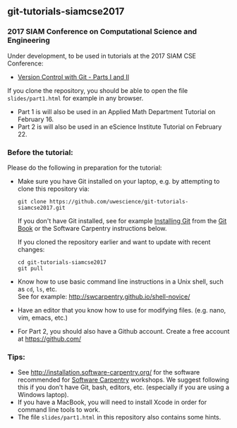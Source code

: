 
## git-tutorials-siamcse2017

### 2017 SIAM Conference on Computational Science and Engineering

Under development, to be used in tutorials at the 2017 SIAM CSE Conference:

 - [Version Control with Git - Parts I and II](http://meetings.siam.org/sess/dsp_programsess.cfm?SESSIONCODE=61491)

If you clone the repository, you should be able to open the file
`slides/part1.html` for example in any browser.

 - Part 1 is will also be used in an Applied Math Department Tutorial on February 16.
 - Part 2 is will also be used in an eScience Institute Tutorial on February 22.


### Before the tutorial:

Please do the following in preparation for the tutorial:

 - Make sure you have Git installed on your laptop, e.g. by attempting to clone this repository via:
 
   ```
   git clone https://github.com/uwescience/git-tutorials-siamcse2017.git
   ```
   If you don't have Git installed, see for example [Installing Git](https://git-scm.com/book/en/v2/Getting-Started-Installing-Git) from the [Git Book](https://git-scm.com/) or the Software Carpentry instructions below.
   
   If you cloned the repository earlier and want to update with recent changes:
   
   ```
   cd git-tutorials-siamcse2017
   git pull
   ```
   
 - Know how to use basic command line instructions in a Unix shell, such as `cd`, `ls`, etc.  
   See for example: http://swcarpentry.github.io/shell-novice/
   
 - Have an editor that you know how to use for modifying files. (e.g. nano, vim, emacs, etc.)
 
 - For Part 2, you should also have a Github account.  Create a free account at https://github.com/
 
### Tips:

 - See http://installation.software-carpentry.org/ for the software recommended for [Software Carpentry](https://software-carpentry.org/about/) workshops.  We suggest following this if you don't have Git, bash, editors, etc. (especially if you are using a Windows laptop).
 - If you have a MacBook, you will need to install Xcode in order for command line tools to work.
 - The file `slides/part1.html` in this repository also contains some hints.
